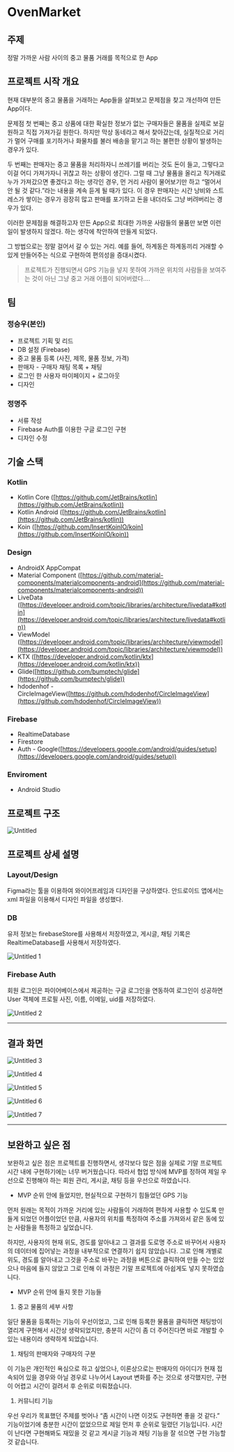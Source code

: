 # OvenMarket

## 주제

정말 가까운 사람 사이의 중고 물품 거래를 목적으로 한 App

## 프로젝트 시작 개요

현재 대부분의 중고 물품을 거래하는 App들을 살펴보고 문제점을 찾고 개선하여 만든 App이다.

문제점 첫 번째는 중고 상품에 대한 확실한 정보가 없는 구매자들은 물품을 실제로 보길 원하고 직접 가져가길 원한다. 하지만 막상 동네라고 해서 찾아갔는데, 실질적으로 거리가 멀어 구매를 포기하거나 화물차를 불러 배송을 맡기고 하는 불편한 상황이 발생하는 경우가 있다.

두 번째는 판매자는 중고 물품을 처리하자니 쓰레기를 버리는 것도 돈이 들고, 그렇다고 이걸 어디 가져가자니 귀찮고 하는 상황이 생긴다. 그럴 때 그냥 물품을 올리고 직거래로 누가 가져갔으면 좋겠다고 하는 생각인 경우, 먼 거리 사람이 물어보기만 하고 “멀어서 안 될 것 같다.”라는 내용을 계속 듣게 될 때가 있다. 이 경우 판매자는 시간 낭비와 스트레스가 쌓이는 경우가 굉장히 많고 판매를 포기하고 돈을 내더라도 그냥 버려버리는 경우가 있다.

이러한 문제점을 해결하고자 만든 App으로 최대한 가까운 사람들의 물품만 보면 이런 일이 발생하지 않겠다. 하는 생각에 착안하여 만들게 되었다.

그 방법으로는 정말 걸어서 갈 수 있는 거리. 예를 들어, 하계동은 하계동끼리 거래할 수 있게 만들어주는 식으로 구현하여 편의성을 증대시켰다.

> 프로젝트가 진행되면서 GPS 기능을 넣지 못하여 가까운 위치의 사람들을 보여주는 것이 아닌 그냥 중고 거래 어플이 되어버렸다….
> 

## 팀

### 정승우(본인)

- 프로젝트 기획 및 리드
- DB 설정 (Firebase)
- 중고 물품 등록 (사진, 제목, 물품 정보, 가격)
- 판매자 - 구매자 채팅 목록 + 채팅
- 로그인 한 사용자 마이페이지 + 로그아웃
- 디자인

### 정명주

- 서류 작성
- Firebase Auth를 이용한 구글 로그인 구현
- 디자인 수정

## 기술 스택

### Kotlin

- Kotlin Core ([https://github.com/JetBrains/kotlin](https://github.com/JetBrains/kotlin))
- Kotlin Android ([https://github.com/JetBrains/kotlin](https://github.com/JetBrains/kotlin))
- Koin ([https://github.com/InsertKoinIO/koin](https://github.com/InsertKoinIO/koin))

### Design

- AndroidX AppCompat
- Material Component ([https://github.com/material-components/materialcomponents-android](https://github.com/material-components/materialcomponents-android))
- LiveData ([https://developer.android.com/topic/libraries/architecture/livedata#kotlin](https://developer.android.com/topic/libraries/architecture/livedata#kotlin))
- ViewModel ([https://developer.android.com/topic/libraries/architecture/viewmodel](https://developer.android.com/topic/libraries/architecture/viewmodel))
- KTX ([https://developer.android.com/kotlin/ktx](https://developer.android.com/kotlin/ktx))
- Glide([https://github.com/bumptech/glide](https://github.com/bumptech/glide))
- hdodenhof - CircleImageView([https://github.com/hdodenhof/CircleImageView](https://github.com/hdodenhof/CircleImageView))

### Firebase

- RealtimeDatabase
- Firestore
- Auth - Google([https://developers.google.com/android/guides/setup](https://developers.google.com/android/guides/setup))

### Enviroment

- Android Studio

## 프로젝트 구조

![Untitled](https://user-images.githubusercontent.com/86887824/223141827-6a788af8-487a-4d28-98ac-010f541e35d0.png)

## 프로젝트 상세 설명

### Layout/Design

Figma라는 툴을 이용하여 와이어프레임과 디자인을 구상하였다.
안드로이드 앱에서는 xml 파일을 이용해서 디자인 파일을 생성했다.

### DB

유저 정보는 firebaseStore를 사용해서 저장하였고, 게시글, 채팅 기록은 RealtimeDatabase를 사용해서 저장하였다.

![Untitled 1](https://user-images.githubusercontent.com/86887824/223141858-f614505b-9461-4da2-964e-f336e8981e58.png)

### Firebase Auth

회원 로그인은 파이어베이스에서 제공하는 구글 로그인을 연동하여 로그인이 성공하면 User 객체에 프로필 사진, 이름, 이메일, uid를 저장하였다.

![Untitled 2](https://user-images.githubusercontent.com/86887824/223141882-65ff33f9-8dac-43a0-8e61-9336010aa722.png)

---

## 결과 화면

![Untitled 3](https://user-images.githubusercontent.com/86887824/223141903-705fa9ec-ebd9-4203-b624-3feecea6ea8e.png)

![Untitled 4](https://user-images.githubusercontent.com/86887824/223141915-a95d95b0-54cb-4d3e-b867-cdcd9db7c5a0.png)

![Untitled 5](https://user-images.githubusercontent.com/86887824/223141937-d21f5292-f5a3-4240-a4a6-7b6374f6c744.png)

![Untitled 6](https://user-images.githubusercontent.com/86887824/223141957-cced802e-ab57-47ae-a7f2-71ec1edf8353.png)

![Untitled 7](https://user-images.githubusercontent.com/86887824/223141975-d29ad7fb-d3e4-4a59-a4e3-d940d065729c.png)

---

## 보완하고 싶은 점

보완하고 싶은 점은 프로젝트를 진행하면서, 생각보다 많은 점을 실제로 기말 프로젝트 시간 내에 구현하기에는 너무 버거웠습니다. 따라서 협업 방식에 MVP를 정하여 제일 우선으로 진행해야 하는 회원 관리, 게시글, 채팅 등을 우선으로 하였습니다.

- MVP 순위 안에 들었지만, 현실적으로 구현하기 힘들었던 GPS 기능

먼저 원래는 목적이 가까운 거리에 있는 사람들이 거래하여 편하게 사용할 수 있도록 만들게 되었던 어플이었던 만큼, 사용자의 위치를 특정하여 주소를 가져와서 같은 동에 있는 사람들을 특정하고 싶었습니다.

하지만, 사용자의 현재 위도, 경도를 알아내고 그 결과를 도로명 주소로 바꾸어서 사용자의 데이터에 집어넣는 과정을 내부적으로 연결하기 쉽지 않았습니다. 그로 인해 개별로 위도, 경도를 알아내고 그것을 주소로 바꾸는 과정을 버튼으로 클릭하여 만들 수는 있었으나 마음에 들지 않았고 그로 인해 이 과정은 기말 프로젝트에 아쉽게도 넣지 못하였습니다.

- MVP 순위 안에 들지 못한 기능들

1. 중고 물품의 세부 사항

일단 물품을 등록하는 기능이 우선이었고, 그로 인해 등록한 물품을 클릭하면 채팅방이 열리게 구현해서 시간상 생략되었지만, 충분히 시간이 좀 더 주어진다면 바로 개발할 수 있는 내용이라 생략하게 되었습니다.

1. 채팅의 판매자와 구매자의 구분

이 기능은 개인적인 욕심으로 하고 싶었으나, 이론상으로는 판매자의 아이디가 현재 접속되어 있을 경우와 아닐 경우로 나누어서 Layout 변화를 주는 것으로 생각했지만, 구현이 어렵고 시간이 걸려서 후 순위로 미뤄졌습니다.

1. 커뮤니티 기능

우선 우리가 목표했던 주제를 벗어나 “좀 시간이 나면 이것도 구현하면 좋을 것 같다.” 기능이었기에 충분한 시간이 없었으므로 제일 먼저 후 순위로 밀렸던 기능입니다. 시간이 난다면 구현해봐도 재밌을 것 같고 게시글 기능과 채팅 기능을 잘 섞으면 구현 가능할 것 같습니다.

